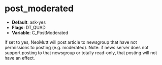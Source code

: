 # post_moderated

- **Default**: ask-yes
- **Flags**: DT_QUAD
- **Variable**: C_PostModerated

If set to yes, NeoMutt will post article to newsgroup that have
not permissions to posting (e.g. moderated).  Note: if news server
does not support posting to that newsgroup or totally read-only, that
posting will not have an effect.
